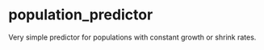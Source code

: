 # population_predictor

Very simple predictor for populations with constant growth or shrink rates. 
